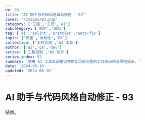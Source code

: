 ```yaml
---
no: 93
title: "AI 助手与代码风格自动修正 - 93"
cover: '/images/93.png'
category: ['工程','工具','AI']
subcategory: ['规范','辅助']
tag: ['ai','eslint','prettier','auto-fix']
topic: ['质量','自动化','DX']
collection: ['工程实践','AI 工具']
author: ['ai','qa','dev']
series: ['工程控制','AI 助手']
series_index: 52
summary: '使用 AI 工具自动建议并修复风格问题的工作流示例与风险提示。'
date: '2024-06-10'
updated: '2024-06-18'
---
```


# AI 助手与代码风格自动修正 - 93

结束。
